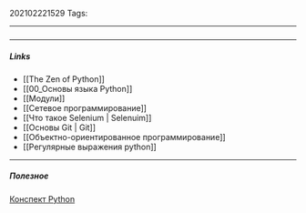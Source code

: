 202102221529
Tags:
___
###

___
##### Links
- [[The Zen of Python]]
- [[00_Основы языка Python]]
- [[Модули]]
- [[Сетевое программирование]]
- [[Что такое Selenium | Selenuim]]
- [[Основы Git | Git]]
- [[Объектно-ориентированное программирование]]
- [[Регулярные выражения python]]


---
##### Полезное
[Конспект Python](https://www.bestprog.net/ru/sitemap_ru/python-ru/)